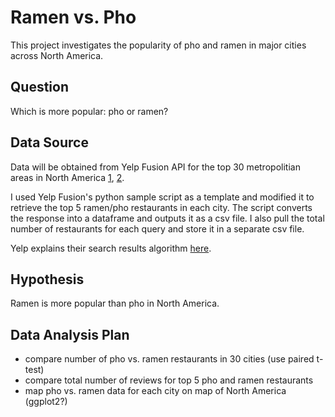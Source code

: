 # Ramen vs. Pho

This project investigates the popularity of pho and ramen in major cities across North America.

## Question

Which is more popular: pho or ramen? 

## Data Source

Data will be obtained from Yelp Fusion API for the top 30 metropolitian areas in North America [1](https://factfinder.census.gov/faces/tableservices/jsf/pages/productview.xhtml?src=bkmk), [2](http://www.statcan.gc.ca/pub/91-214-x/2016000/tbl/tbl1.1-eng.htm). 

I used Yelp Fusion's python sample script as a template and modified it to retrieve the top 5 ramen/pho restaurants in each city. The script converts the response into a dataframe and outputs it as a csv file. I also pull the total number of restaurants for each query and store it in a separate csv file. 

Yelp explains their search results algorithm [here](https://www.yelp-support.com/article/How-does-Yelp-decide-which-reviews-to-feature-in-search-results?l=en_US).


## Hypothesis 

Ramen is more popular than pho in North America. 

## Data Analysis Plan 

- compare number of pho vs. ramen restaurants in 30 cities (use paired t-test)
- compare total number of reviews for top 5 pho and ramen restaurants 
- map pho vs. ramen data for each city on map of North America (ggplot2?)